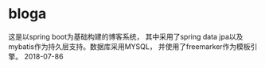 # bloga
这是以spring boot为基础构建的博客系统，
其中采用了spring data jpa以及mybatis作为持久层支持。数据库采用MYSQL，
并使用了freemarker作为模板引擎。 2018-07-86

